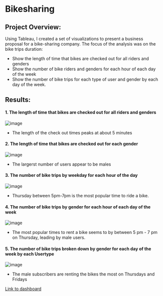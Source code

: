 # Bikesharing
## Project Overview: 
Using Tableau, I created a set of visualizations to present a business proposal for a bike-sharing company. The focus of the analysis was on the bike trips duration:
* Show the length of time that bikes are checked out for all riders and genders
* Show the number of bike riders and genders for each hour of each day of the week
* Show the number of bike trips for each type of user and gender by each day of the week.

## Results:
#### 1. The length of time that bikes are checked out for all riders and genders
![image](https://user-images.githubusercontent.com/100629325/189809665-38dfe388-42d1-4797-9db6-9e27574e7d4d.png)
* The length of the check out times peaks at about 5 minutes
#### 2. The length of time that bikes are checked out for each gender
![image](https://user-images.githubusercontent.com/100629325/189811628-94038dc9-18cf-423b-b467-210d060bf341.png)
* The largerst number of users appear to be males
#### 3. The number of bike trips by weekday for each hour of the day
![image](https://user-images.githubusercontent.com/100629325/189812378-20f969f1-e504-404a-9c0c-5518c5a48704.png)
* Thursday between 5pm-7pm is the most popular time to ride a bike.
#### 4. The number of bike trips by gender for each hour of each day of the week
![image](https://user-images.githubusercontent.com/100629325/189813264-683e592a-db84-4cb1-8c76-10662a30a32b.png)
* The most popular times to rent a bike seems to by between 5 pm - 7 pm on Thursday, leading by male users.
#### 5. The number of bike trips broken down by gender for each day of the week by each Usertype
![image](https://user-images.githubusercontent.com/100629325/189813884-675ef97a-af40-4f24-bd3b-c2cc178400da.png)
* The male subscribers are renting the bikes the most on Thursdays and Fridays

[Link to dashboard](https://public.tableau.com/app/profile/laura.hemydin/viz/M14Challenge-BikeSharingProject/UserTripsbyGenderbyWeekday?publish=yes)
